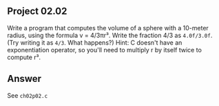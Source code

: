 ## Project 02.02
Write a program that computes the volume of a sphere with a 10-meter radius, using the formula v = 4/3πr³. Write the fraction 4/3 as ```4.0f/3.0f```. (Try writing it as ```4/3```. What happens?) Hint: C doesn't have an exponentiation operator, so you'll need to multiply r by itself twice to compute r³.

## Answer
See ```ch02p02.c```
